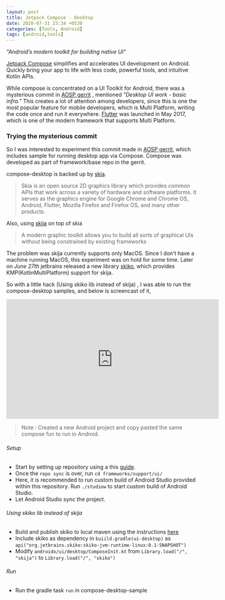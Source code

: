```yaml
---
layout: post
title: Jetpack Compose - Desktop
date: 2020-07-31 23:34 +0530
categories: [Tools, Android]
tags: [android,tools]
---
```


*"Android’s modern toolkit for building native UI"*

[Jetpack Compose](https://developer.android.com/jetpack/compose) simplifies and accelerates UI development on Android. Quickly bring your app to life with less code, powerful tools, and intuitive Kotlin APIs.



While compose is concentrated on a UI Toolkit for Android, there was a mysterious commit in [AOSP gerrit](https://android-review.googlesource.com/c/platform/frameworks/support/+/1290729) , mentioned *"Desktop UI work - basic infra."* This creates a lot of attention among developers, since this is one the most popular feature for mobile developers, which is Multi Platform, writing the code once and run it everywhere.  [Flutter](https://flutter.dev/) was launched in May 2017, which is one of the modern framework that supports Multi Platform.



### Trying the mysterious commit

So I was interested to experiment this commit made in [AOSP gerrit](https://android-review.googlesource.com/c/platform/frameworks/support/+/1290729), which includes sample for running desktop app via Compose. Compose was developed as part of framework/base repo in the gerrit.

compose-desktop is backed up by [skia](https://skia.org/). 

> Skia is an open source 2D graphics library which provides common APIs that work across a variety of hardware and software platforms. It serves as the graphics engine for Google Chrome and Chrome OS, Android, Flutter, Mozilla Firefox and Firefox OS, and many other products.

Also, using [skija](https://github.com/JetBrains/skija) on top of skia

> A modern graphic toolkit allows you to build all sorts of graphical UIs without being constrained by existing frameworks

The problem was skija currently supports only MacOS. Since I don't have a machine running MacOS, this experiment was on hold for some time. Later on *June 27th* jetbrains released a new library [skiko](https://github.com/JetBrains/skiko), which provides KMP(KotlinMultiPlatform) support for skija.

So with a little hack (Using skiko lib instead of skija) , I was able to run the compose-desktop samples, and below is screencast of it,


<iframe width="560" height="315" src="https://www.youtube.com/embed/rsj7ItYGJYw" frameborder="0" allow="accelerometer; autoplay; encrypted-media; gyroscope; picture-in-picture" allowfullscreen></iframe>


> Note : Created a new Android project and copy pasted the same compose fun to run in Android.

###### Setup

-  Start by setting up repository using a this [guide](https://cs.android.com/androidx/platform/frameworks/support).
- Once the `repo sync` is over, run `cd frameworks/support/ui/`
- Here, it is recommended to run custom build of Android Studio provided within this repository. Run `./studiow` to start custom build of Android Studio.
- Let Android Studio sync the project.

###### Using skiko lib instead of skija

- Build and publish skiko to local maven using the instructions [here](https://github.com/JetBrains/skiko) 
- Include skiko as dependency in `buiild.gradle(ui-desktop)` as `api("org.jetbrains.skiko:skiko-jvm-runtime-linux:0.1-SNAPSHOT")`
- Modify `androidx/ui/desktop/ComposeInit.kt` from `Library.load("/", "skija")` to `Library.load("/", "skiko")`

###### Run

- Run the gradle task `run` in compose-desktop-sample